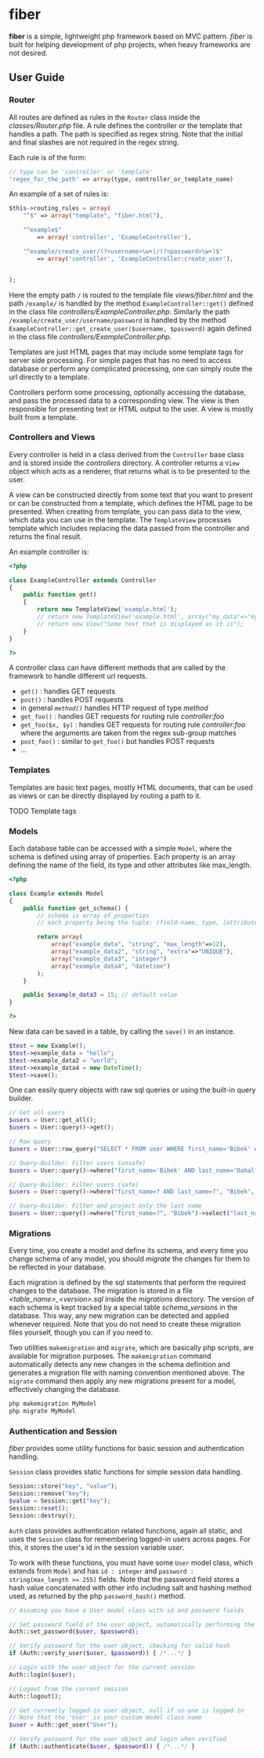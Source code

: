 # fiber

**fiber** is a simple, lightweight php framework based on MVC pattern. *fiber* is built for helping development of php projects, when heavy frameworks are not desired.

## User Guide

### Router

All routes are defined as rules in the `Router` class inside the *classes/Router.php* file. A rule defines the controller or the template that handles a path. The path is specified
as regex string. Note that the initial and final slashes are not required in the regex string.

Each rule is of the form:

```php
// type can be 'controller' or 'template'
'regex_for_the_path' => array(type, controller_or_template_name)
```

An example of a set of rules is:

```php
$this->routing_rules = array(
    "^$" => array("template", "fiber.html"),

    "^example$"
        => array('controller', 'ExampleController'),

    "^example/create_user/(?<username>\w+)/(?<password>\w+)$"
        => array('controller', 'ExampleController:create_user'),


);
```

Here the empty path `/` is routed to the template file *views/fiber.html* and the path `/example/` is handled by the method `ExampleController::get()` defined in the class file *controllers/ExampleController.php*. Similarly the path `/example/create_user/username/password` is handled by the method `ExampleController::get_create_user($username, $password)` again defined in the class file *controllers/ExampleController.php*.

Templates are just HTML pages that may include some template tags for server side processing. For simple pages that has no need to access database or perform any complicated processing, one can simply route the url directly to a template.

Controllers perform some processing, optionally accessing the database, and pass the processed data to a corresponding view. The view is then responsible for presenting text or HTML output to the user. A view is mostly built from a template.

### Controllers and Views

Every controller is held in a class derived from the `Controller` base class and is stored inside the *controllers* directory. A controller returns a `View` object which acts as a renderer, that returns what is to be presented to the user.

A view can be constructed directly from some text that you want to present or can be constructed from a template, which defines the HTML page to be presented. When creating from template, you can pass data to the view, which data you can
use in the template. The `TemplateView` processes template which includes replacing the data passed from the controller and
returns the final result.

An example controller is:

```php
<?php

class ExampleController extends Controller
{
    public function get()
    {
        return new TemplateView('example.html');
        // return new TemplateView('example.html', array("my_data"=>"my_value"));
        // return new View("Some text that is displayed as it is");
    }
}

?>
```

A controller class can have different methods that are called by the framework to handle different url requests.

* `get()` : handles GET requests
* `post()` : handles POST requests
* in general *`method()`* handles HTTP request of type *method*
* `get_foo()` : handles GET requests for routing rule *controller:foo*
* `get_foo($x, $y)` : handles GET requests for routing rule *controller:foo* where the arguments are taken from the regex sub-group matches
* `post_foo()` : similar to `get_foo()` but handles POST requests
* ...

### Templates

Templates are basic text pages, mostly HTML documents, that can be used as views or can be directly displayed by routing a path to it.

TODO Template tags

### Models

Each database table can be accessed with a simple `Model`, where the schema is defined using array of properties. Each property is an array defining the name of the field, its type and other attributes like max_length.

```php
<?php

class Example extends Model
{
    public function get_schema() {
        // schema is array of properties
        // each property being the tuple: (field-name, type, [attribute,...])

        return array(
            array("example_data", "string", "max_length"=>12),
            array("example_data2", "string", "extra"=>"UNIQUE"),
            array("example_data3", "integer")
            array("example_data4", "datetime")
        );
    }

    public $example_data3 = 15; // default value
}

?>
```

New data can be saved in a table, by calling the `save()` in an instance.

```php
$test = new Example();
$test->example_data = "hello";
$test->example_data2 = "world";
$test->example_data4 = new DateTime();
$test->save();
```

One can easily query objects with raw sql queries or using the built-in query builder.

```php
// Get all users
$users = User::get_all();
$users = User::query()->get();

// Raw query
$users = User::raw_query("SELECT * FROM user WHERE first_name='Bibek' AND last_name='Dahal'");

// Query-Builder: Filter users (unsafe)
$users = User::query()->where("first_name='Bibek' AND last_name='Dahal'")->get();

// Query-Builder: Filter users (safe)
$users = User::query()->where("first_name=? AND last_name=?", "Bibek", "Dahal")->get();

// Query-Builder: Filter and project only the last name
$users = User::query()->where("first_name=?", "Bibek")->select("last_name")->get();
```

### Migrations

Every time, you create a model and define its schema, and every time you change schema of any model, you should *migrate* the changes for them to be reflected in your database.

Each migration is defined by the sql statements that perform the required changes to the database. The migration is stored in a file *&lt;table_name&gt;_&lt;version&gt;.sql* inside the *migrations* directory. The version of each schema is kept tracked by a special table *schema_versions* in the database. This way, any new migration can be detected and applied whenever required. Note that you do not need to create these migration files yourself, though you can if you need to.

Two utilities `makemigration` and `migrate`, which are basically php scripts, are available for migration purposes. The `makemigration` command automatically detects any new changes in the schema definition and generates a migration file with naming convention mentioned above. The `migrate` command then apply any new migrations present for a model, effectively changing the database.

```bash
php makemigration MyModel
php migrate MyModel
```


### Authentication and Session

*fiber* provides some utility functions for basic session and authentication handling.

`Session` class provides static functions for simple session data handling.

```php
Session::store("key", "value");
Session::remove("key");
$value = Session::get("key");
Session::reset();
Session::destroy();
```

`Auth` class provides authentication related functions, again all static, and uses the `Session` class for remembering logged-in users across pages. For this, it stores the user's id in the session variable *user*.

To work with these functions, you must have some `User` model class, which extends from `Model` and has `id : integer` and `password : string(max_length >= 255)` fields. Note that the password field stores a hash value concatenated with other info including salt and hashing method used, as returned by the php `password_hash()` method.

```php
// Assuming you have a User model class with id and password fields

// Set password field of the user object, automatically performing the hashing
Auth::set_password($user, $password);

// Verify password for the user object, checking for valid hash
if (Auth::verify_user($user, $password)) { /*...*/ }

// Login with the user object for the current session
Auth::login($user);

// Logout from the current session
Auth::logout();

// Get currently logged-in user object, null if no-one is logged in
// Note that the 'User' is your custom model class name
$user = Auth::get_user("User");

// Verify password for the user object and login when verified
if (Auth::authenticate($user, $password)) { /*...*/ }
```
